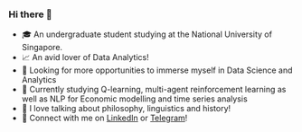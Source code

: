 ### Hi there 👋

- 🎓 An undergraduate student studying at the National University of Singapore.
- 📈 An avid lover of Data Analytics!
- 👀 Looking for more opportunities to immerse myself in Data Science and Analytics
- 🌱 Currently studying Q-learning, multi-agent reinforcement learning as well as NLP for Economic modelling and time series analysis
- 📜 I love talking about philosophy, linguistics and history!
- 🤝 Connect with me on [LinkedIn](https://www.linkedin.com/in/mohamed--jasim/) or [Telegram](https://t.me/Jushem)!
